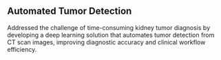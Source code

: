 ## Automated Tumor Detection

Addressed the challenge of time-consuming kidney tumor diagnosis by developing a deep learning solution that automates tumor detection from CT scan images, improving diagnostic accuracy and clinical workflow efficiency.
